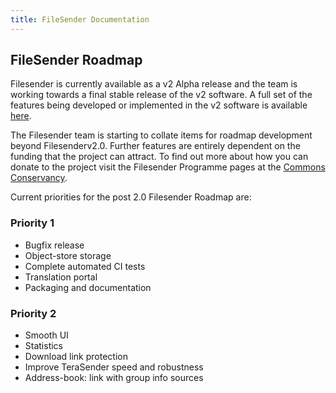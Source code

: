 ```yaml
---
title: FileSender Documentation
---
```


## FileSender Roadmap 

  
Filesender is currently available as a v2 Alpha release and the team is working towards a final stable release of the v2 software.  A full set of the features being developed or implemented in the v2 software is available [here](http://docs.filesender.org/v2.0/). 

The Filesender team is starting to collate items for roadmap development beyond Filesenderv2.0. Further features are entirely dependent on the funding that the project can attract.  To find out more about how you can donate to the project visit the Filesender Programme pages at the [Commons Conservancy](https://commonsconservancy.org/programmes/). 

Current priorities for the post 2.0 Filesender Roadmap are:

### Priority 1

* Bugfix release* Object-store storage* Complete automated CI tests* Translation portal* Packaging and documentation

### Priority 2* Smooth UI* Statistics* Download link protection* Improve TeraSender speed and robustness* Address-book: link with group info sources

